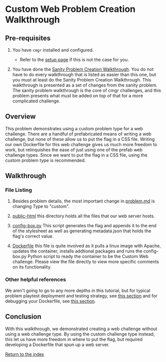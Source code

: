 # Custom Web Problem Creation Walkthrough

## Pre-requisites

1. You have `cmgr` installed and configured.
    - Refer to the [setup page](/setup-cmgr) if this is not the case for you.

2. You have done the [Sanity Problem Creation
   Walkthrough](/example-problems/sanity-static-flag/README.md). You do not have
   to do every walkthrough that is listed as easier than this one, but you must
   at least do the Sanity Problem Creation Walkthrough. This walkthrough is
   presented as a set of changes from the sanity problem. The sanity problem
   walkthrough is the core of cmgr challenges, and this problem presents what
   must be added on top of that for a more complicated challenge.

## Overview

This problem demonstrates using a custom problem type for a web challenge.
There are a handful of prefabricated means of writing a web challenge, but
none of these allow us to put the flag in a CSS file. Writing our own
Dockerfile for this web challenge gives us much more freedom to work, but
relinquishes the ease of just using one of the prefab web challenge types.
Since we want to put the flag in a CSS file, using the custom problem type is
recommended.

## Walkthrough

### File Listing

1. Besides problem details, the most important change in
   [problem.md](/example-problems/custom-web/problem.md) is changing Type to
   "custom".

2. [public-html](/example-problems/custom-web/public-html) this directory holds
   all the files that our web server hosts.

3. [config-box.py](/example-problems/custom-web/config-box.py) This script
   generates the flag and appends it to the end of the stylesheet as well as
   generating metadata.json that holds the flag's correct value.

4. [Dockerfile](/example-problems/custom-web/Dockerfile) this file is quite
   involved as it pulls a linux image with Apache, updates the container,
   installs addtional packages and runs the config-box.py Python script to
   ready the container to be the Custom Web challenge. Please view the file
   directly to view more specific comments on its functionality.

### Other helpful references

We aren't going to go to any more depths in this tutorial, but for typical
problem playtest deployment and testing strategy, see [this
section](/example-problems/sanity-static-flag#Deployment) and for debugging
your Dockerfile, see [this section](/example-problems/custom-ssh#debugging-your-dockerfile).

## Conclusion

With this walkthrough, we demonstrated creating a web challenge without using
a web challenge type. By using the custom challenge type instead, this let us
have more freedom in where to put the flag, but required developing a
Dockerfile that spun up a web server.

[Return to the index](/example-problems#example-problems)
